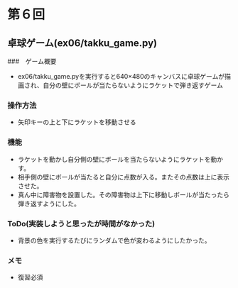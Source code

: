 # 第６回
## 卓球ゲーム(ex06/takku_game.py)
###　ゲーム概要
- ex06/takku_game.pyを実行すると640×480のキャンバスに卓球ゲームが描画され、自分の壁にボールが当たらないようにラケットで弾き返すゲーム
### 操作方法
- 矢印キーの上と下にラケットを移動させる
### 機能
- ラケットを動かし自分側の壁にボールを当たらないようにラケットを動かす。
- 相手側の壁にボールが当たると自分に点数が入る。またその点数は上に表示させた。
- 真ん中に障害物を設置した。その障害物は上下に移動しボールが当たったら弾き返すようにした。
### ToDo(実装しようと思ったが時間がなかった)
- 背景の色を実行するたびにランダムで色が変わるようにしたかった。

### メモ
- 復習必須